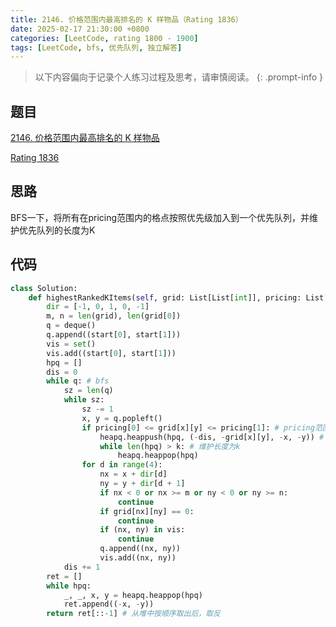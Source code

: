 ```yaml
---
title: 2146. 价格范围内最高排名的 K 样物品（Rating 1836）
date: 2025-02-17 21:30:00 +0800
categories: [LeetCode, rating 1800 - 1900]
tags: [LeetCode, bfs, 优先队列, 独立解答]
---
```


> 以下内容偏向于记录个人练习过程及思考，请审慎阅读。
{: .prompt-info }

## 题目

[2146. 价格范围内最高排名的 K 样物品](https://leetcode.cn/problems/k-highest-ranked-items-within-a-price-range/)

[Rating 1836](https://zerotrac.github.io/leetcode_problem_rating/#/)

## 思路

BFS一下，将所有在pricing范围内的格点按照优先级加入到一个优先队列，并维护优先队列的长度为K

## 代码

```python
class Solution:
    def highestRankedKItems(self, grid: List[List[int]], pricing: List[int], start: List[int], k: int) -> List[List[int]]:
        dir = [-1, 0, 1, 0, -1]
        m, n = len(grid), len(grid[0])
        q = deque()
        q.append((start[0], start[1]))
        vis = set()
        vis.add((start[0], start[1]))
        hpq = []
        dis = 0
        while q: # bfs
            sz = len(q)
            while sz:
                sz -= 1
                x, y = q.popleft()
                if pricing[0] <= grid[x][y] <= pricing[1]: # pricing范围内的格点
                    heapq.heappush(hpq, (-dis, -grid[x][y], -x, -y)) # python默认小顶堆，所以取反加入堆中，这样先pop的是优先级比较低的格点
                    while len(hpq) > k: # 维护长度为k
                        heapq.heappop(hpq)
                for d in range(4):
                    nx = x + dir[d]
                    ny = y + dir[d + 1]
                    if nx < 0 or nx >= m or ny < 0 or ny >= n:
                        continue
                    if grid[nx][ny] == 0:
                        continue
                    if (nx, ny) in vis:
                        continue
                    q.append((nx, ny))
                    vis.add((nx, ny))
            dis += 1
        ret = []
        while hpq:
            _, _, x, y = heapq.heappop(hpq)
            ret.append((-x, -y))
        return ret[::-1] # 从堆中按顺序取出后，取反
```